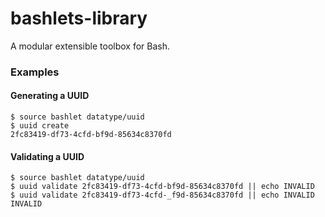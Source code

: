 # bashlets-library

A modular extensible toolbox for Bash.

### Examples

#### Generating a UUID

	$ source bashlet datatype/uuid
	$ uuid create
	2fc83419-df73-4cfd-bf9d-85634c8370fd

#### Validating a UUID

	$ source bashlet datatype/uuid
	$ uuid validate 2fc83419-df73-4cfd-bf9d-85634c8370fd || echo INVALID
	$ uuid validate 2fc83419-df73-4cfd-_f9d-85634c8370fd || echo INVALID
	INVALID

